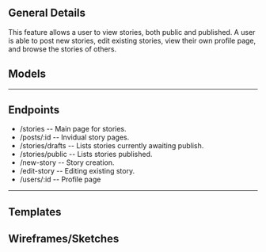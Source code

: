 ## General Details

This feature allows a user to view stories, both public and published. A user is able to post new stories, edit existing stories, view their own profile page, and browse the stories of others.

## Models

---


## Endpoints

* /stories  -- Main page for stories.
* /posts/:id  -- Invidual story pages.
* /stories/drafts  -- Lists stories currently awaiting publish.
* /stories/public  -- Lists stories published.
* /new-story  -- Story creation.
* /edit-story  -- Editing existing story.
* /users/:id  -- Profile page


---


## Templates


## Wireframes/Sketches
